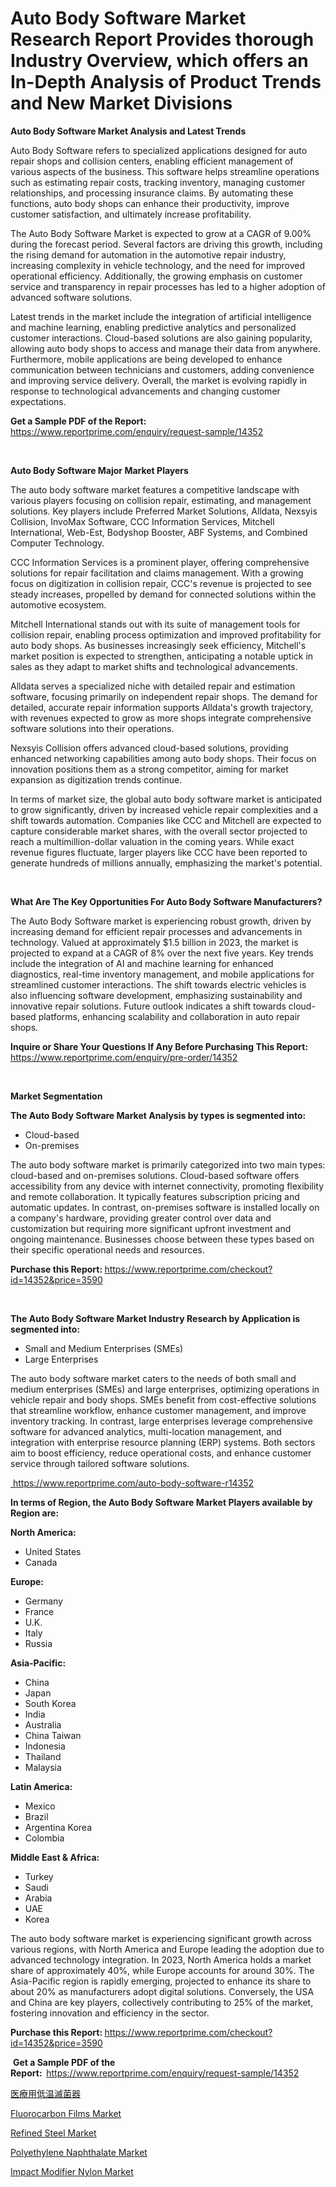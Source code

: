 <p><h1>Auto Body Software Market Research Report Provides thorough Industry Overview, which offers an In-Depth Analysis of Product Trends and New Market Divisions</h1></p><p><strong>Auto Body Software Market Analysis and Latest Trends</strong></p>
<p><p>Auto Body Software refers to specialized applications designed for auto repair shops and collision centers, enabling efficient management of various aspects of the business. This software helps streamline operations such as estimating repair costs, tracking inventory, managing customer relationships, and processing insurance claims. By automating these functions, auto body shops can enhance their productivity, improve customer satisfaction, and ultimately increase profitability.</p><p>The Auto Body Software Market is expected to grow at a CAGR of 9.00% during the forecast period. Several factors are driving this growth, including the rising demand for automation in the automotive repair industry, increasing complexity in vehicle technology, and the need for improved operational efficiency. Additionally, the growing emphasis on customer service and transparency in repair processes has led to a higher adoption of advanced software solutions.</p><p>Latest trends in the market include the integration of artificial intelligence and machine learning, enabling predictive analytics and personalized customer interactions. Cloud-based solutions are also gaining popularity, allowing auto body shops to access and manage their data from anywhere. Furthermore, mobile applications are being developed to enhance communication between technicians and customers, adding convenience and improving service delivery. Overall, the market is evolving rapidly in response to technological advancements and changing customer expectations.</p></p>
<p><strong>Get a Sample PDF of the Report:&nbsp;</strong> <a href="https://www.reportprime.com/enquiry/request-sample/14352">https://www.reportprime.com/enquiry/request-sample/14352</a></p>
<p>&nbsp;</p>
<p><strong>Auto Body Software Major Market Players</strong></p>
<p><p>The auto body software market features a competitive landscape with various players focusing on collision repair, estimating, and management solutions. Key players include Preferred Market Solutions, Alldata, Nexsyis Collision, InvoMax Software, CCC Information Services, Mitchell International, Web-Est, Bodyshop Booster, ABF Systems, and Combined Computer Technology.</p><p>CCC Information Services is a prominent player, offering comprehensive solutions for repair facilitation and claims management. With a growing focus on digitization in collision repair, CCC's revenue is projected to see steady increases, propelled by demand for connected solutions within the automotive ecosystem.</p><p>Mitchell International stands out with its suite of management tools for collision repair, enabling process optimization and improved profitability for auto body shops. As businesses increasingly seek efficiency, Mitchell's market position is expected to strengthen, anticipating a notable uptick in sales as they adapt to market shifts and technological advancements.</p><p>Alldata serves a specialized niche with detailed repair and estimation software, focusing primarily on independent repair shops. The demand for detailed, accurate repair information supports Alldata's growth trajectory, with revenues expected to grow as more shops integrate comprehensive software solutions into their operations.</p><p>Nexsyis Collision offers advanced cloud-based solutions, providing enhanced networking capabilities among auto body shops. Their focus on innovation positions them as a strong competitor, aiming for market expansion as digitization trends continue.</p><p>In terms of market size, the global auto body software market is anticipated to grow significantly, driven by increased vehicle repair complexities and a shift towards automation. Companies like CCC and Mitchell are expected to capture considerable market shares, with the overall sector projected to reach a multimillion-dollar valuation in the coming years. While exact revenue figures fluctuate, larger players like CCC have been reported to generate hundreds of millions annually, emphasizing the market's potential.</p></p>
<p>&nbsp;</p>
<p><strong>What Are The Key Opportunities For Auto Body Software Manufacturers?</strong></p>
<p><p>The Auto Body Software market is experiencing robust growth, driven by increasing demand for efficient repair processes and advancements in technology. Valued at approximately $1.5 billion in 2023, the market is projected to expand at a CAGR of 8% over the next five years. Key trends include the integration of AI and machine learning for enhanced diagnostics, real-time inventory management, and mobile applications for streamlined customer interactions. The shift towards electric vehicles is also influencing software development, emphasizing sustainability and innovative repair solutions. Future outlook indicates a shift towards cloud-based platforms, enhancing scalability and collaboration in auto repair shops.</p></p>
<p><strong>Inquire or Share Your Questions If Any Before Purchasing This Report:</strong> <a href="https://www.reportprime.com/enquiry/pre-order/14352">https://www.reportprime.com/enquiry/pre-order/14352</a></p>
<p>&nbsp;</p>
<p><strong>Market Segmentation</strong></p>
<p><strong>The Auto Body Software Market Analysis by types is segmented into:</strong></p>
<p><ul><li>Cloud-based</li><li>On-premises</li></ul></p>
<p><p>The auto body software market is primarily categorized into two main types: cloud-based and on-premises solutions. Cloud-based software offers accessibility from any device with internet connectivity, promoting flexibility and remote collaboration. It typically features subscription pricing and automatic updates. In contrast, on-premises software is installed locally on a company's hardware, providing greater control over data and customization but requiring more significant upfront investment and ongoing maintenance. Businesses choose between these types based on their specific operational needs and resources.</p></p>
<p><strong>Purchase this Report:&nbsp;</strong><a href="https://www.reportprime.com/checkout?id=14352&price=3590">https://www.reportprime.com/checkout?id=14352&price=3590</a></p>
<p>&nbsp;</p>
<p><strong>The Auto Body Software Market Industry Research by Application is segmented into:</strong></p>
<p><ul><li>Small and Medium Enterprises (SMEs)</li><li>Large Enterprises</li></ul></p>
<p><p>The auto body software market caters to the needs of both small and medium enterprises (SMEs) and large enterprises, optimizing operations in vehicle repair and body shops. SMEs benefit from cost-effective solutions that streamline workflow, enhance customer management, and improve inventory tracking. In contrast, large enterprises leverage comprehensive software for advanced analytics, multi-location management, and integration with enterprise resource planning (ERP) systems. Both sectors aim to boost efficiency, reduce operational costs, and enhance customer service through tailored software solutions.</p></p>
<p><a href="https://www.reportprime.com/auto-body-software-r14352">&nbsp;https://www.reportprime.com/auto-body-software-r14352</a></p>
<p><strong>In terms of Region, the Auto Body Software Market Players available by Region are:</strong></p>
<p>
    <p> <strong> North America: </strong>
        <ul>
            <li>United States</li>
            <li>Canada</li>
        </ul>
        </p> 
    <p> <strong> Europe: </strong>
        <ul>
            <li>Germany</li>
            <li>France</li>
            <li>U.K.</li>
            <li>Italy</li>
            <li>Russia</li>
        </ul>
        </p> 
    <p> <strong> Asia-Pacific: </strong>
        <ul>
            <li>China</li>
            <li>Japan</li>
            <li>South Korea</li>
            <li>India</li>
            <li>Australia</li>
            <li>China Taiwan</li>
            <li>Indonesia</li>
            <li>Thailand</li>
            <li>Malaysia</li>
        </ul>
        </p> 
    <p> <strong> Latin America: </strong>
        <ul>
            <li>Mexico</li>
            <li>Brazil</li>
            <li>Argentina Korea</li>
            <li>Colombia</li>
        </ul>
        </p> 
    <p> <strong> Middle East & Africa: </strong>
        <ul>
            <li>Turkey</li>
            <li>Saudi</li>
            <li>Arabia</li>
            <li>UAE</li>
            <li>Korea</li>
        </ul>
    </p>
    </p>
<p><p>The auto body software market is experiencing significant growth across various regions, with North America and Europe leading the adoption due to advanced technology integration. In 2023, North America holds a market share of approximately 40%, while Europe accounts for around 30%. The Asia-Pacific region is rapidly emerging, projected to enhance its share to about 20% as manufacturers adopt digital solutions. Conversely, the USA and China are key players, collectively contributing to 25% of the market, fostering innovation and efficiency in the sector.</p></p>
<p><strong>Purchase this Report: </strong><a href="https://www.reportprime.com/checkout?id=14352&price=3590">https://www.reportprime.com/checkout?id=14352&price=3590</a></p>
<p>&nbsp;<strong>Get a Sample PDF of the Report:&nbsp;&nbsp;</strong><a href="https://www.reportprime.com/enquiry/request-sample/14352">https://www.reportprime.com/enquiry/request-sample/14352</a></p>
<p><strong></strong></p>
<p><p><a href="https://medium.com/@kw8enloe/medical-low-temperature-sterilizer-market-%E3%81%AF-%E3%82%B3%E3%82%B9%E3%83%88%E7%AE%A1%E7%90%86%E3%81%A8%E5%8A%B9%E7%8E%87%E5%90%91%E4%B8%8A%E3%82%92%E5%84%AA%E5%85%88%E3%81%97%E3%81%BE%E3%81%99-%E3%81%95%E3%82%89%E3%81%AB-%E5%A0%B1%E5%91%8A%E6%9B%B8%E3%81%AF%E5%B8%82%E5%A0%B4%E3%81%AE%E9%9C%80%E8%A6%81%E9%9D%A2%E3%81%A8%E4%BE%9B%E7%B5%A6%E9%9D%A2%E3%81%AE%E4%B8%A1%E6%96%B9%E3%82%92%E3%82%AB%E3%83%90%E3%83%BC%E3%81%97%E3%81%A6%E3%81%84%E3%81%BE%E3%81%99-b5f8b64099b6">医療用低温滅菌器</a></p><p><a href="https://issuu.com/reportprime-2/docs/fluorocarbon-films-market-size-2030_0e199f0f3b829c">Fluorocarbon Films Market</a></p><p><a href="https://www.linkedin.com/pulse/role-refined-steel-market-applications-industrialaerospaceanddefencemunicipalinfrastructureothers-zumme?trackingId=OUVSQtG5Ts6BWGba7q68hg%3D%3D">Refined Steel Market</a></p><p><a href="https://www.linkedin.com/pulse/analyzing-key-drivers-polyethylene-naphthalate-market-trends-j9dxc?trackingId=%2BWefMZ1oTIq60DS5q53CcA%3D%3D">Polyethylene Naphthalate Market</a></p><p><a href="https://medium.com/@nettieboyle28/this-impact-modifier-nylon-market-research-report-evaluates-the-key-market-trends-drivers-and-1cd8512b405c">Impact Modifier Nylon Market</a></p></p>